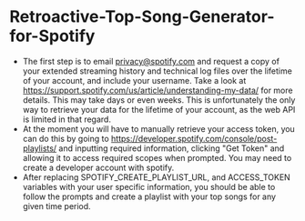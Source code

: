 # Retroactive-Top-Song-Generator-for-Spotify

- The first step is to email privacy@spotify.com and request a copy of your extended streaming history and technical log files over the lifetime of your account, and include your username. Take a look at https://support.spotify.com/us/article/understanding-my-data/ for more details. This may take days or even weeks. This is unfortunately the only way to retrieve your data for the lifetime of your account, as the web API is limited in that regard. 
- At the moment you will have to manually retrieve your access token, you can do this by going to https://developer.spotify.com/console/post-playlists/ and inputting required information, clicking "Get Token" and allowing it to access required scopes when prompted. You may need to create a developer account with spotify. 
- After replacing SPOTIFY_CREATE_PLAYLIST_URL, and ACCESS_TOKEN variables with your user specific information, you should be able to follow the prompts and create a playlist with your top songs for any given time period.
